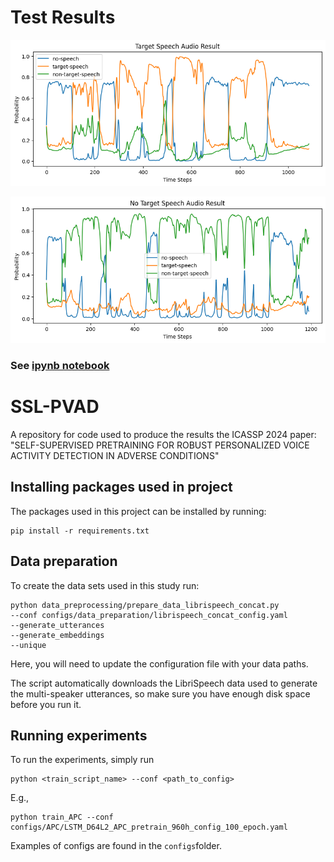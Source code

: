 # Test Results

![input same person speech audio](target_speech_vad_result.png)

![input different person speech audio](no_target_speech_vad_result.png)

### See [ipynb notebook](inference.ipynb)

# SSL-PVAD
A repository for code used to produce the results the ICASSP 2024 paper: "SELF-SUPERVISED PRETRAINING FOR ROBUST PERSONALIZED VOICE ACTIVITY DETECTION IN ADVERSE CONDITIONS" 

## Installing packages used in project
The packages used in this project can be installed by running:
```
pip install -r requirements.txt
```

## Data preparation
To create the data sets used in this study run:
```
python data_preprocessing/prepare_data_librispeech_concat.py 
--conf configs/data_preparation/librispeech_concat_config.yaml
--generate_utterances
--generate_embeddings
--unique 
```

Here, you will need to update the configuration file with your data paths.

The script automatically downloads the LibriSpeech data used to generate the multi-speaker utterances, 
so make sure you have enough disk space before you run it.

## Running experiments
To run the experiments, simply run 
```
python <train_script_name> --conf <path_to_config>
```
E.g.,
```
python train_APC --conf configs/APC/LSTM_D64L2_APC_pretrain_960h_config_100_epoch.yaml
```

Examples of configs are found in the `configs`folder.
